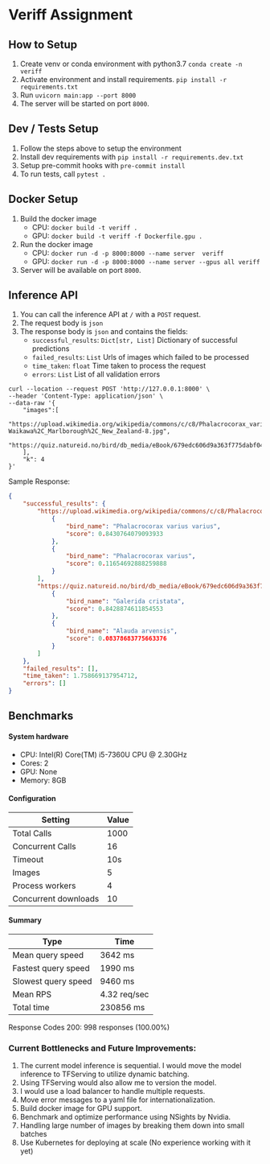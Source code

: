 # Veriff Assignment

## How to Setup

1. Create venv or conda environment with python3.7 `conda create -n veriff`
2. Activate environment and install requirements. `pip install -r requirements.txt`
3. Run `uvicorn main:app --port 8000`
4. The server will be started on port `8000`.

## Dev / Tests Setup
1. Follow the steps above to setup the environment
2. Install dev requirements with `pip install -r requirements.dev.txt`
3. Setup pre-commit hooks with `pre-commit install`
4. To run tests, call `pytest .`

## Docker Setup
1. Build the docker image
    - CPU: `docker build -t veriff .`
    - GPU: `docker build -t veriff -f Dockerfile.gpu .`
2. Run the docker image
    - CPU: `docker run -d -p 8000:8000 --name server  veriff`
    - GPU: `docker run -d -p 8000:8000 --name server --gpus all veriff`
3. Server will be available on port `8000`.

## Inference API
1. You can call the inference API at `/` with a `POST` request.
2. The request body is `json`
3. The response body is `json` and contains the fields:
    - `successful_results`: `Dict[str, List]` Dictionary of successful predictions
    - `failed_results`: `List` Urls of images which failed to be processed
    - `time_taken`: `float` Time taken to process the request
    - `errors`: `List` List of all validation errors

```shell
curl --location --request POST 'http://127.0.0.1:8000' \
--header 'Content-Type: application/json' \
--data-raw '{
    "images":[
        "https://upload.wikimedia.org/wikipedia/commons/c/c8/Phalacrocorax_varius_-Waikawa%2C_Marlborough%2C_New_Zealand-8.jpg",
        "https://quiz.natureid.no/bird/db_media/eBook/679edc606d9a363f775dabf0497d31de8c3d7060.jpg"
    ],
    "k": 4
}'
```

Sample Response:
```json
{
    "successful_results": {
        "https://upload.wikimedia.org/wikipedia/commons/c/c8/Phalacrocorax_varius_-Waikawa%2C_Marlborough%2C_New_Zealand-8.jpg": [
            {
                "bird_name": "Phalacrocorax varius varius",
                "score": 0.8430764079093933
            },
            {
                "bird_name": "Phalacrocorax varius",
                "score": 0.11654692888259888
            }
        ],
        "https://quiz.natureid.no/bird/db_media/eBook/679edc606d9a363f775dabf0497d31de8c3d7060.jpg": [
            {
                "bird_name": "Galerida cristata",
                "score": 0.8428874611854553
            },
            {
                "bird_name": "Alauda arvensis",
                "score": 0.08378683775663376
            }
        ]
    },
    "failed_results": [],
    "time_taken": 1.758669137954712,
    "errors": []
}
```

## Benchmarks

#### System hardware
- CPU: Intel(R) Core(TM) i5-7360U CPU @ 2.30GHz
- Cores: 2
- GPU: None
- Memory: 8GB

#### Configuration
| Setting              | Value |
|----------------------|-------|
| Total Calls          | 1000  |
| Concurrent Calls     | 16    |
| Timeout              | 10s   |
| Images               | 5     |
| Process workers      | 4     |
| Concurrent downloads | 10    |


#### Summary

| Type                | Time
|---------------------|--------------|
| Mean query speed    | 3642 ms      |
| Fastest query speed | 1990 ms      |
| Slowest query speed | 9460 ms      |
| Mean RPS            | 4.32 req/sec |
| Total time          | 230856 ms    |

Response Codes
200: 998 responses (100.00%)


### Current Bottlenecks and Future Improvements:
1. The current model inference is sequential. I would move the model inference to TFServing to utilize dynamic batching.
2. Using TFServing would also allow me to version the model.
3. I would use a load balancer to handle multiple requests.
4. Move error messages to a yaml file for internationalization.
5. Build docker image for GPU support.
6. Benchmark and optimize performance using NSights by Nvidia.
7. Handling large number of images by breaking them down into small batches
8. Use Kubernetes for deploying at scale (No experience working with it yet)
